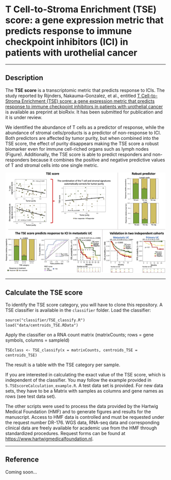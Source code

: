 # T Cell-to-Stroma Enrichment (TSE) score: a gene expression metric that predicts response to immune checkpoint inhibitors (ICI) in patients with urothelial cancer

------------------------------------------------------------------------

## Description

The **TSE score** is a transcriptomic metric that predicts response to ICIs. The study reported by Rijnders, Nakauma-Gonzalez, et al., entitled [T Cell-to-Stroma Enrichment (TSE) score: a gene expression metric that predicts response to immune checkpoint inhibitors in patients with urothelial cancer]((https://doi.org/10.1101/2022.05.30.493997)) is available as preprint at bioRxiv. It has been submitted for publication and it is under review.

We identified the abundance of T cells as a predictor of response, while the abundance of stromal cells/products is a predictor of non-response to ICI. Both predictors are affected by tumor purity, but when combined into the TSE score, the effect of purity disappears making the TSE score a robust biomarker even for immune cell-riched organs such as lymph nodes (Figure). Additionally, the TSE score is able to predict responders and non-responders because it combines the positive and negative predictive values of T and stromal cells into one single metric.

![The TSE score is a robust biomarker that outperforms the tumor mutational burden (TMB). Patients with a positive TSE score live twice as long as other patients.](images/Figure_RESPONDER.jpg)

------------------------------------------------------------------------

## Calculate the TSE score

To identify the TSE score category, you will have to clone this repository. A TSE classifier is available in the `classifier` folder. Load the classifier:

```         
source("classifier/TSE_classify.R")
load("data/centroids_TSE.RData")
```

Apply the classifier on a RNA count matrix (matrixCounts; rows = gene symbols, columns = sampleId)

```         
TSEclass <- TSE_classify(x = matrixCounts, centroids_TSE = centroids_TSE)
```

The result is a table with the TSE category per sample.

If you are interested in calculating the exact value of the TSE score, which is independent of the classifier. You may follow the example provided in `5.TSEscoreCalculation_example.R`. A test data set is provided. For new data sets, they have to be a Matrix with samples as columns and gene names as rows (see test data set).

The other scripts were used to process the data provided by the Hartwig Medical Foundation (HMF) and to generate figures and results for the manuscript. Access to HMF data is controlled and must be requested under the request number DR-176. WGS data, RNA-seq data and corresponding clinical data are freely available for academic use from the HMF through standardized procedures. Request forms can be found at <https://www.hartwigmedicalfoundation.nl>.

------------------------------------------------------------------------

## Reference

Coming soon...

